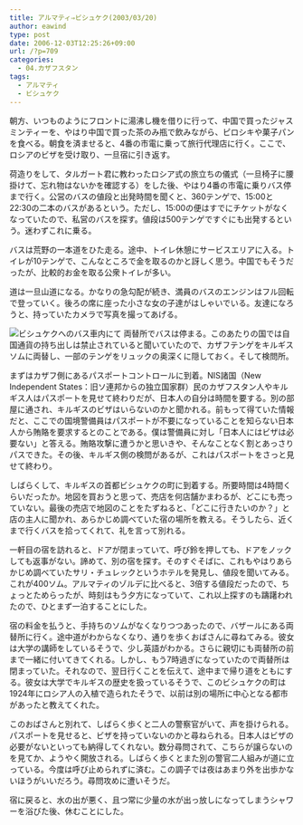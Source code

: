 ```yaml
---
title: アルマティ⇒ビシュケク(2003/03/20)
author: eawind
type: post
date: 2006-12-03T12:25:26+09:00
url: /?p=709
categories:
  - 04.カザフスタン
tags:
  - アルマティ
  - ビシュケク
---
```

朝方、いつものようにフロントに湯沸し機を借りに行って、中国で買ったジャスミンティーを、やはり中国で買った茶のみ瓶で飲みながら、ピロシキや菓子パンを食べる。朝食を済ませると、4番の市電に乗って旅行代理店に行く。ここで、ロシアのビザを受け取り、一旦宿に引き返す。

荷造りをして、タルガート君に教わったロシア式の旅立ちの儀式（一旦椅子に腰掛けて、忘れ物はないかを確認する）をした後、やはり4番の市電に乗りバス停まで行く。公営のバスの値段と出発時間を聞くと、360テンゲで、15:00と22:30の二本のバスがあるという。ただし、15:00の便はすでにチケットがなくなっていたので、私営のバスを探す。値段は500テンゲですぐにも出発するという。迷わずこれに乗る。

バスは荒野の一本道をひた走る。途中、トイレ休憩にサービスエリアに入る。トイレが10テンゲで、こんなところで金を取るのかと訝しく思う。中国でもそうだったが、比較的お金を取る公衆トイレが多い。

道は一旦山道になる。かなりの急勾配が続き、満員のバスのエンジンはフル回転で登っていく。後ろの席に座った小さな女の子達がはしゃいでいる。友達になろうと、持っていたカメラで写真を撮ってあげる。

![ビシュケクへのバス車内にて](/img/wp/2006/12/200303201501201.jpg)
両替所でバスは停まる。このあたりの国では自国通貨の持ち出しは禁止されていると聞いていたので、カザフテンゲをキルギスソムに両替し、一部のテンゲをリュックの奥深くに隠しておく。そして検問所。

まずはカザフ側にあるパスポートコントロールに到着。NIS諸国（New Independent States：旧ソ連邦からの独立国家群）民のカザフスタン人やキルギス人はパスポートを見せて終わりだが、日本人の自分は時間を要する。別の部屋に通され、キルギスのビザはいらないのかと聞かれる。前もって得ていた情報だと、ここでの国境警備員はパスポートが不要になっていることを知らない日本人から賄賂を要求するとのことである。僕は警備員に対し「日本人にはビザは必要ない」と答える。賄賂攻撃に遭うかと思いきや、そんなことなく割とあっさりパスできた。その後、キルギス側の検問があるが、これはパスポートをさっと見せて終わり。

しばらくして、キルギスの首都ビシュケクの町に到着する。所要時間は4時間くらいだったか。地図を買おうと思って、売店を何店舗かまわるが、どこにも売っていない。最後の売店で地図のことをたずねると、「どこに行きたいのか？」と店の主人に聞かれ、あらかじめ調べていた宿の場所を教える。そうしたら、近くまで行くバスを拾ってくれて、礼を言って別れる。

一軒目の宿を訪れると、ドアが閉まっていて、呼び鈴を押しても、ドアをノックしても返事がない。諦めて、別の宿を探す。そのすぐそばに、これもやはりあらかじめ調べていたサリ・チュレックというホテルを発見し、値段を聞いてみる。これが400ソム。アルマティのゾルデに比べると、3倍する値段だったので、ちょっとためらったが、時刻はもう夕方になっていて、これ以上探すのも躊躇われたので、ひとまず一泊することにした。

宿の料金を払うと、手持ちのソムがなくなりつつあったので、バザールにある両替所に行く。途中道がわからなくなり、通りを歩くおばさんに尋ねてみる。彼女は大学の講師をしているそうで、少し英語がわかる。さらに親切にも両替所の前まで一緒に付いてきてくれる。しかし、もう7時過ぎになっていたので両替所は閉まっていた。それなので、翌日行くことを伝えて、途中まで帰り道をともにする。彼女は大学でキルギスの歴史を扱っているそうで、このビシュケクの町は1924年にロシア人の入植で造られたそうで、以前は別の場所に中心となる都市があったと教えてくれた。

このおばさんと別れて、しばらく歩くと二人の警察官がいて、声を掛けられる。パスポートを見せると、ビザを持っていないのかと尋ねられる。日本人はビザの必要がないといっても納得してくれない。数分尋問されて、こちらが譲らないのを見てか、ようやく開放される。しばらく歩くとまた別の警官二人組みが道に立っている。今度は呼び止められずに済む。この調子では夜はあまり外を出歩かないほうがいいだろう。尋問攻めに遭いそうだ。

宿に戻ると、水の出が悪く、且つ常に少量の水が出っ放しになってしまうシャワーを浴びた後、休むことにした。
